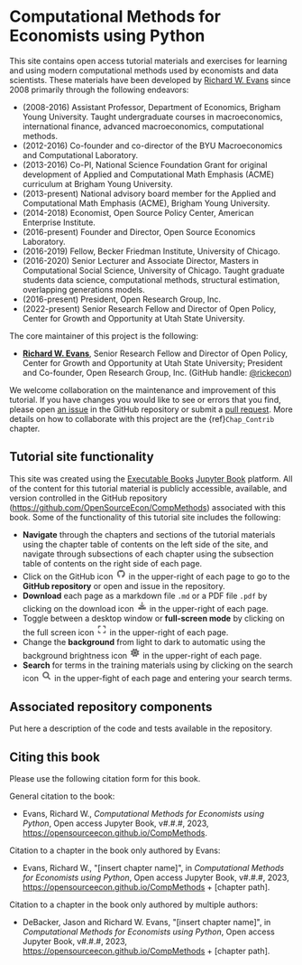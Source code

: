 # Computational Methods for Economists using Python

This site contains open access tutorial materials and exercises for learning and using modern computational methods used by economists and data scientists. These materials have been developed by [Richard W. Evans](https://sites.google.com/site/rickecon) since 2008 primarily through the following endeavors:
* (2008-2016) Assistant Professor, Department of Economics, Brigham Young University. Taught undergraduate courses in macroeconomics, international finance, advanced macroeconomics, computational methods.
* (2012-2016) Co-founder and co-director of the BYU Macroeconomics and Computational Laboratory.
* (2013-2016) Co-PI, National Science Foundation Grant for original development of Applied and Computational Math Emphasis (ACME) curriculum at Brigham Young University.
* (2013-present) National advisory board member for the Applied and Computational Math Emphasis (ACME), Brigham Young University.
* (2014-2018) Economist, Open Source Policy Center, American Enterprise Institute.
* (2016-present) Founder and Director, Open Source Economics Laboratory.
* (2016-2019) Fellow, Becker Friedman Institute, University of Chicago.
* (2016-2020) Senior Lecturer and Associate Director, Masters in Computational Social Science, University of Chicago. Taught graduate students data science, computational methods, structural estimation, overlapping generations models.
* (2016-present) President, Open Research Group, Inc.
* (2022-present) Senior Research Fellow and Director of Open Policy, Center for Growth and Opportunity at Utah State University.

The core maintainer of this project is the following:
* [**Richard W. Evans**](https://sites.google.com/site/rickecon), Senior Research Fellow and Director of Open Policy, Center for Growth and Opportunity at Utah State University; President and Co-founder, Open Research Group, Inc. (GitHub handle: [@rickecon](https://github.com/rickecon))

We welcome collaboration on the maintenance and improvement of this tutorial. If you have changes you would like to see or errors that you find, please open [an issue](https://github.com/OpenSourceEcon/CompMethods/issues) in the GitHub repository or submit a [pull request](https://github.com/OpenSourceEcon/CompMethods/pulls). More details on how to collaborate with this project are the {ref}`Chap_Contrib` chapter.


## Tutorial site functionality
This site was created using the [Executable Books](https://executablebooks.org/) [Jupyter Book](https://jupyterbook.org/) platform. All of the content for this tutorial material is publicly accessible, available, and version controlled in the GitHub repository (https://github.com/OpenSourceEcon/CompMethods) associated with this book. Some of the functionality of this tutorial site includes the following:
* **Navigate** through the chapters and sections of the tutorial materials using the chapter table of contents on the left side of the site, and navigate through subsections of each chapter using the subsection table of contents on the right side of each page.
* Click on the GitHub icon <img src="./images/icon_GitHub.png" width="20px"> in the upper-right of each page to go to the **GitHub repository** or open and issue in the repository.
* **Download** each page as a markdown file `.md` or a PDF file `.pdf` by clicking on the download icon <img src="./images/icon_download.png" width="20px"> in the upper-right of each page.
* Toggle between a desktop window or **full-screen mode** by clicking on the full screen icon <img src="./images/icon_fullscreen.png" width="20px"> in the upper-right of each page.
* Change the **background** from light to dark to automatic using the background brightness icon <img src="./images/icon_background.png" width="20px"> in the upper-right of each page.
* **Search** for terms in the training materials using by clicking on the search icon <img src="./images/icon_search.png" width="20px"> in the upper-fight of each page and entering your search terms.


## Associated repository components
Put here a description of the code and tests available in the repository.


## Citing this book
Please use the following citation form for this book.

General citation to the book:
* Evans, Richard W., *Computational Methods for Economists using Python*, Open access Jupyter Book, v#.#.#, 2023, https://opensourceecon.github.io/CompMethods.

Citation to a chapter in the book only authored by Evans:
* Evans, Richard W., "[insert chapter name]", in *Computational Methods for Economists using Python*, Open access Jupyter Book, v#.#.#, 2023, https://opensourceecon.github.io/CompMethods + [chapter path].

Citation to a chapter in the book only authored by multiple authors:
* DeBacker, Jason and Richard W. Evans, "[insert chapter name]", in *Computational Methods for Economists using Python*, Open access Jupyter Book, v#.#.#, 2023, https://opensourceecon.github.io/CompMethods + [chapter path].
